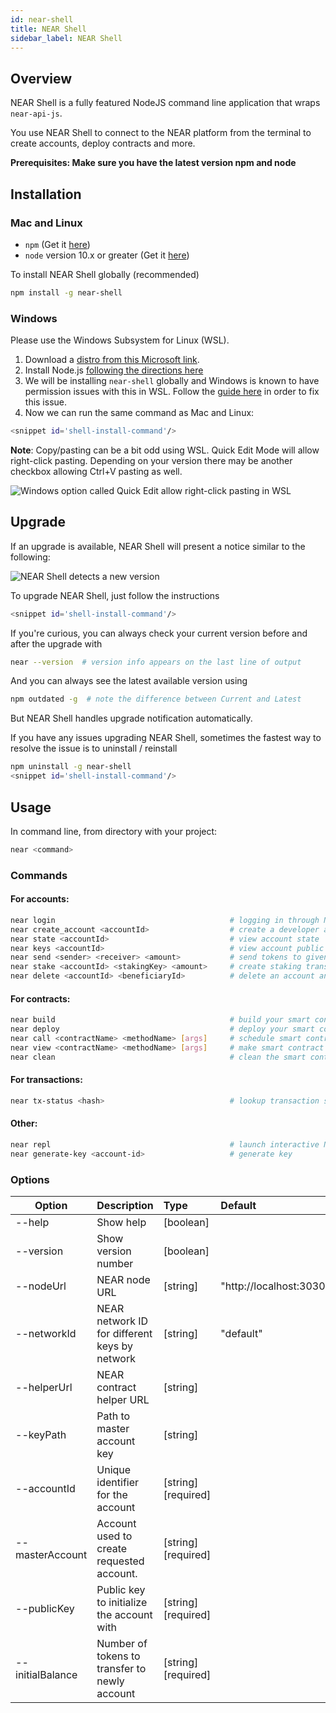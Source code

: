```yaml
---
id: near-shell
title: NEAR Shell
sidebar_label: NEAR Shell
---
```


## Overview

NEAR Shell is a fully featured NodeJS command line application that wraps `near-api-js`.

You use NEAR Shell to connect to the NEAR platform from the terminal to create accounts, deploy contracts and more.

**Prerequisites: Make sure you have the latest version npm and node**

## Installation

### Mac and Linux

* `npm` (Get it [here](https://www.npmjs.com/get-npm))
* `node` version 10.x or greater (Get it [here](https://nodejs.org/en/download))

To install NEAR Shell globally (recommended)

```bash
npm install -g near-shell
```

### Windows

Please use the Windows Subsystem for Linux (WSL).

1. Download a [distro from this Microsoft link](https://docs.microsoft.com/en-us/windows/wsl/install-manual#downloading-distros).
2. Install Node.js [following the directions here](https://nodejs.org/en/download/package-manager/)
3. We will be installing `near-shell` globally and Windows is known to have permission issues with this in WSL. Follow the [guide here](https://docs.npmjs.com/resolving-eacces-permissions-errors-when-installing-packages-globally#manually-change-npms-default-directory) in order to fix this issue.
4. Now we can run the same command as Mac and Linux:

```bash
<snippet id='shell-install-command'/>
```

**Note**: Copy/pasting can be a bit odd using WSL. Quick Edit Mode will allow right-click pasting. Depending on your version there may be another checkbox allowing Ctrl+V pasting as well.

![Windows option called Quick Edit allow right-click pasting in WSL](/docs/assets/windows-quickedit-mode.png)


## Upgrade

If an upgrade is available, NEAR Shell will present a notice similar to the following: 

![NEAR Shell detects a new version](/docs/assets/near-shell-upgrade-notice.png)

To upgrade NEAR Shell, just follow the instructions

```bash
<snippet id='shell-install-command'/>
```

If you're curious, you can always check your current version before and after the upgrade with

```bash
near --version  # version info appears on the last line of output
```

And you can always see the latest available version using

```bash
npm outdated -g  # note the difference between Current and Latest
```

But NEAR Shell handles upgrade notification automatically.

If you have any issues upgrading NEAR Shell, sometimes the fastest way to resolve the issue is to uninstall / reinstall

```bash
npm uninstall -g near-shell
<snippet id='shell-install-command'/>
```

## Usage

In command line, from directory with your project:

```bash
near <command>
```

### Commands

#### For accounts:
```bash
near login                                       # logging in through NEAR protocol wallet
near create_account <accountId>                  # create a developer account with --masterAccount(required), publicKey and initialBalance
near state <accountId>                           # view account state
near keys <accountId>                            # view account public keys
near send <sender> <receiver> <amount>           # send tokens to given receiver
near stake <accountId> <stakingKey> <amount>     # create staking transaction (stakingKey is base58 encoded)
near delete <accountId> <beneficiaryId>          # delete an account and transfer funds to beneficiary account
```

#### For contracts:
```bash
near build                                       # build your smart contract
near deploy                                      # deploy your smart contract
near call <contractName> <methodName> [args]     # schedule smart contract call which can modify state
near view <contractName> <methodName> [args]     # make smart contract call which can view state
near clean                                       # clean the smart contract build locally (remove ./out )
```

#### For transactions:
```bash
near tx-status <hash>                            # lookup transaction status by hash
```

#### Other:

```bash
near repl                                        # launch interactive Node.js shell with NEAR connection available to use
near generate-key <account-id>                   # generate key
```

### Options

| Option           | Description                                   | Type                 | Default                 |
| ---------------- | :-------------------------------------------- | :------------------- | :---------------------- |
| --help           | Show help                                     | [boolean]            |                         |
| --version        | Show version number                           | [boolean]            |                         |
| --nodeUrl        | NEAR node URL                                 | [string]             | "http://localhost:3030" |
| --networkId      | NEAR network ID for different keys by network | [string]             | "default"               |
| --helperUrl      | NEAR contract helper URL                      | [string]             |                         |
| --keyPath        | Path to master account key                    | [string]             |                         |
| --accountId      | Unique identifier for the account             | [string]  [required] |                         |
| --masterAccount  | Account used to create requested account.     | [string]  [required] |                         |
| --publicKey      | Public key to initialize the account with     | [string]  [required] |                         |
| --initialBalance | Number of tokens to transfer to newly account | [string]  [required] |                         |
